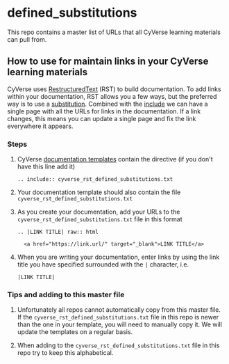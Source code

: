 # defined_substitutions

This repo contains a master list of URLs that all CyVerse learning materials can
pull from.

## How to use for maintain links in your CyVerse learning materials

CyVerse uses [RestructuredText](https://docutils.sourceforge.io/docs/ref/rst/restructuredtext.html) (RST)
to build documentation. To add links within your documentation, RST allows you
a few ways, but the preferred way is to use a [substitution](https://docutils.sourceforge.io/docs/ref/rst/restructuredtext.html#substitution-definitions). Combined with the [include](https://docutils.sourceforge.io/docs/ref/rst/directives.html#including-an-external-document-fragment) we can have a single page with all the URLs for links in the documentation. If a link changes, this means you can update a single page and fix the link everywhere it appears.

### Steps

1. CyVerse [documentation templates](https://github.com/CyVerse-learning-materials) contain the directive (if you don't have this line add it)
       
       .. include:: cyverse_rst_defined_substitutions.txt
      
2. Your documentation template should also contain the file `cyverse_rst_defined_substitutions.txt`

3. As you create your documentation, add your URLs to the
       `cyverse_rst_defined_substitutions.txt` file in this format

       .. |LINK TITLE| raw:: html

         <a href="https://link.url/" target="_blank">LINK TITLE</a>


4. When you are writing your documentation, enter links by using the link title
   you have specified surrounded with the `|` character, i.e.

       |LINK TITLE|


### Tips and adding to this master file 


1. Unfortunately all repos cannot automatically copy from this master file. If the `cyverse_rst_defined_substitutions.txt` file in this repo is newer than the one in your template, you will need to manually copy it. We will update the templates on a regular basis. 

2. When adding to the `cyverse_rst_defined_substitutions.txt` file in this repo try to keep this alphabetical. 












